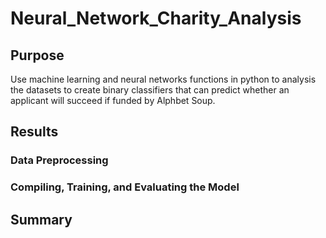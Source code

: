 # Neural_Network_Charity_Analysis

## Purpose
Use machine learning and neural networks functions in python to analysis the datasets to create binary classifiers that can predict whether an applicant will succeed if funded by Alphbet Soup.

## Results
### Data Preprocessing

### Compiling, Training, and Evaluating the Model

## Summary
